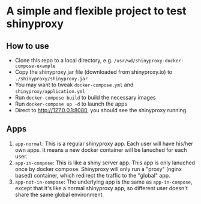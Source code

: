 # A simple and flexible project to test shinyproxy

## How to use

- Clone this repo to a local directory, e.g. `/usr/wd/shinyproxy-docker-compose-example`
- Copy the shinyproxy jar file (downloaded from shinyproxy.io) to `./shinyproxy/shinyproxy.jar`
- You may want to tweak `docker-compose.yml` and `shinyproxy/application.yml`
- Run `docker-compose build` to build the necessary images
- Run `docker-compose up -d` to launch the apps
- Direct to http://127.0.0.1:8080, you should see the shinyproxy running.

## Apps

1. `app-normal`: This is a regular shinyproxy app. Each user will have his/her own apps. It means a new docker container will be lanuched for each user.
2. `app-in-compose`: This is like a shiny server app. This app is only lanuched once by docker compose. Shinyproxy will only run a "proxy" (nginx based) container, which redirect the traffic to the "global" app. 
3. `app-not-in-compose`: The underlying app is the same as `app-in-compose`, except that it's like a normal shinyproxy app, so different user doesn't share the same global environment.
